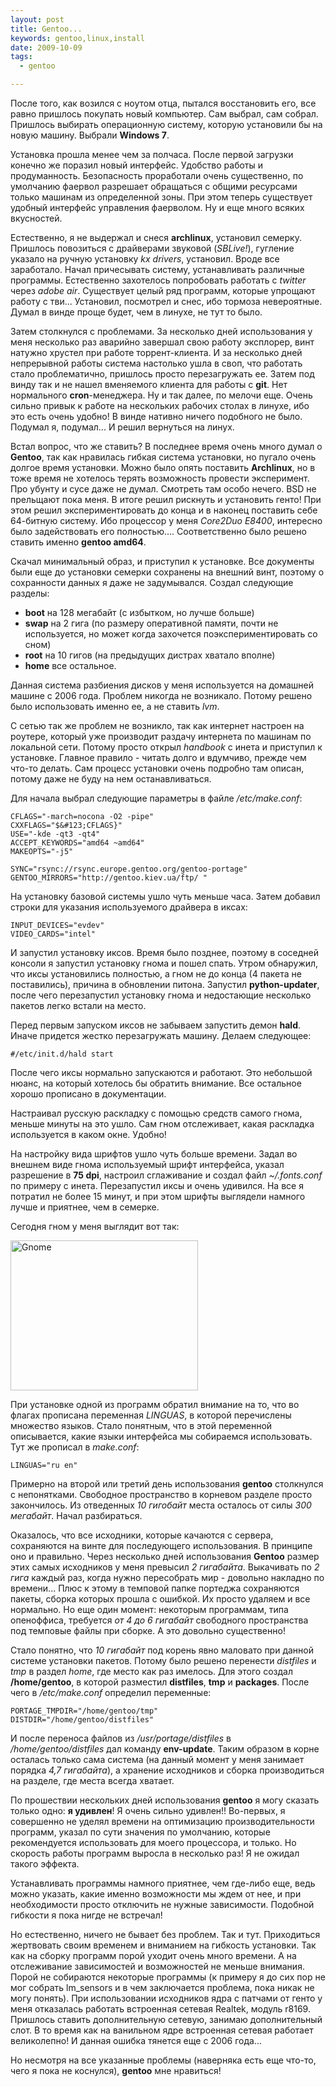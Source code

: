 ```yaml
--- 
layout: post
title: Gentoo...
keywords: gentoo,linux,install
date: 2009-10-09
tags:
  - gentoo

---
```

После того, как возился с ноутом отца, пытался восстановить его, все равно пришлось покупать новый компьютер. Сам выбрал, сам собрал. Пришлось выбирать операционную систему, которую установили бы на новую машину. Выбрали <strong>Windows 7</strong>.

Установка прошла менее чем за полчаса. После первой загрузки конечно же поразил новый интерфейс. Удобство работы и продуманность. Безопасность проработали очень существенно, по умолчанию фаервол разрешает обращаться с общими ресурсами только машинам из определенной зоны. При этом теперь существует удобный интерфейс управления фаерволом. Ну и еще много всяких вкусностей.

Естественно, я не выдержал и снеся <strong>archlinux</strong>, установил семерку. Пришлось повозиться с драйверами звуковой (<em>SBLive!</em>), гугление указало на ручную установку <em>kx drivers</em>, установил. Вроде все заработало. Начал причесывать систему, устанавливать различные программы. Естественно захотелось попробовать работать с <em>twitter</em> через <em>adobe air</em>. Существует целый ряд программ, которые упрощают работу с тви... Установил, посмотрел и снес, ибо тормоза невероятные. Думал в винде проще будет, чем в линухе, не тут то было.

Затем столкнулся с проблемами. За несколько дней использования у меня несколько раз аварийно завершал свою работу эксплорер, винт натужно хрустел при работе торрент-клиента. И за несколько дней непрерывной работы система настолько ушла в своп, что работать стало проблематично, пришлось просто перезагружать ее. Затем под винду так и не нашел вменяемого клиента для работы с <strong>git</strong>. Нет нормального <strong>cron</strong>-менеджера. Ну и так далее, по мелочи еще. Очень сильно привык к работе на нескольких рабочих столах в линухе, ибо это есть очень удобно! В винде нативно ничего подобного не было. Подумал я, подумал... И решил вернуться на линух.

Встал вопрос, что же ставить? В последнее время очень много думал о <strong>Gentoo</strong>, так как нравилась гибкая система установки, но пугало очень долгое время установки. Можно было опять поставить <strong>Archlinux</strong>, но в тоже время не хотелось терять возможность провести эксперимент. Про убунту и сусе даже не думал. Смотреть там особо нечего. BSD не прельщают пока меня. В итоге решил рискнуть и установить генто! При этом решил экспериментировать до конца и в наконец поставить себе 64-битную систему. Ибо процессор у меня <em>Core2Duo E8400</em>, интересно было задействовать его полностью.... Соответственно было решено ставить именно <strong>gentoo amd64</strong>.

Скачал минимальный образ, и приступил к установке. Все документы были еще до установки семерки сохранены на внешний винт, поэтому о сохранности данных я даже не задумывался. Создал следующие разделы:
<ul>
	<li><strong>boot</strong> на 128 мегабайт (с избытком, но лучше больше)</li>
	<li><strong>swap</strong> на 2 гига (по размеру оперативной памяти, почти не используется, но может когда захочется поэкспериментировать со сном)</li>
	<li><strong>root</strong> на 10 гигов (на предыдущих дистрах хватало вполне)</li>
	<li><strong>home</strong> все остальное.</li>
</ul>
Данная система разбиения дисков у меня используется на домашней машине с 2006 года. Проблем никогда не возникало. Потому решено было использовать именно ее, а не ставить <em>lvm</em>.

С сетью так же проблем не возникло, так как интернет настроен на роутере, который уже производит раздачу интернета по машинам по локальной сети. Потому просто открыл <em>handbook</em> с инета и приступил к установке. Главное правило - читать долго и вдумчиво, прежде чем что-то делать. Сам процесс установки очень подробно там описан, потому даже не буду на нем останавливаться.

Для начала выбрал следующие параметры в файле <em>/etc/make.conf</em>:

    CFLAGS="-march=nocona -O2 -pipe"
    CXXFLAGS="$&#123;CFLAGS}"
    USE="-kde -qt3 -qt4"
    ACCEPT_KEYWORDS="amd64 ~amd64"
    MAKEOPTS="-j5"

    SYNC="rsync://rsync.europe.gentoo.org/gentoo-portage"
    GENTOO_MIRRORS="http://gentoo.kiev.ua/ftp/ "

На установку базовой системы ушло чуть меньше часа. Затем добавил строки для указания используемого драйвера в иксах:

    INPUT_DEVICES="evdev"
    VIDEO_CARDS="intel"

И запустил установку иксов. Время было позднее, поэтому в соседней консоли я запустил установку гнома и пошел спать. Утром обнаружил, что иксы установились полностью, а гном не до конца (4 пакета не поставились), причина в обновлении питона. Запустил <strong>python-updater</strong>, после чего перезапустил установку гнома и недостающие несколько пакетов легко встали на место.

Перед первым запуском иксов не забываем запустить демон <strong>hald</strong>. Иначе придется жестко перезагружать машину. Делаем следующее:

    #/etc/init.d/hald start

После чего иксы нормально запускаются и работают. Это небольшой нюанс, на который хотелось бы обратить внимание. Все остальное хорошо прописано в документации.

Настраивал русскую раскладку с помощью средств самого гнома, меньше минуты на это ушло. Сам гном отслеживает, какая раскладка используется в каком окне. Удобно!

На настройку вида шрифтов ушло чуть больше времени. Задал во внешнем виде гнома используемый шрифт интерфейса, указал разрешение в <strong>75 dpi</strong>, настроил сглаживание и создал файл <em>~/.fonts.conf</em> по примеру с инета. Перезапустил иксы и очень удивился. На все я потратил не более 15 минут, и при этом шрифты выглядели намного лучше и приятнее, чем в семерке.

Сегодня гном у меня выглядит вот так:

<a href="http://static.juev.ru/2009/10/gnome.png"><img class="aligncenter size-medium wp-image-609" title="gnome" src="http://static.juev.ru/2009/10/gnome-300x240.png" alt="Gnome" width="300" height="240" /></a>

При установке одной из программ обратил внимание на то, что во флагах прописана переменная <em>LINGUAS</em>, в которой перечислены множество языков. Стало понятным, что в этой переменной описывается, какие языки интерфейса мы собираемся использовать. Тут же прописал в <em>make.conf</em>:

    LINGUAS="ru en"

Примерно на второй или третий день использования <strong>gentoo</strong> столкнулся с непонятками. Свободное пространство в корневом разделе просто закончилось. Из отведенных <em>10 гигобайт</em> места осталось от силы <em>300 мегабайт</em>. Начал разбираться.

Оказалось, что все исходники, которые качаются с сервера, сохраняются на винте для последующего использования. В принципе оно и правильно. Через несколько дней использования <strong>Gentoo</strong> размер этих самых исходников у меня превысил <em>2 гигабайта</em>. Выкачивать по<em> 2 гига</em> каждый раз, когда нужно пересобрать мир - довольно накладно по времени... Плюс к этому в темповой папке портеджа сохраняются пакеты, сборка которых прошла с ошибкой. Их просто удаляем и все нормально. Но еще один момент: некоторым программам, типа опеноффиса, требуется <em>от 4 до 6 гигабайт</em> свободного пространства под темповые файлы при сборке. А это довольно существенно!

Стало понятно, что <em>10 гигабайт</em> под корень явно маловато при данной системе установки пакетов. Потому было решено перенести <em>distfiles</em> и <em>tmp</em> в раздел <em>home</em>, где место как раз имелось. Для этого создал <strong>/home/gentoo</strong>, в которой разместил <strong>distfiles</strong>, <strong>tmp</strong> и <strong>packages</strong>. После чего в <em>/etc/make.conf</em> определил переменные:

    PORTAGE_TMPDIR="/home/gentoo/tmp"
    DISTDIR="/home/gentoo/distfiles"

И после переноса файлов из <em>/usr/portage/distfiles</em> в <em>/home/gentoo/distfiles</em> дал команду <strong>env-update</strong>. Таким образом в корне осталась только сама система (на данный момент у меня занимает порядка <em>4,7 гигабайта</em>), а хранение исходников и сборка производиться на разделе, где места всегда хватает.

По прошествии нескольких дней использования <strong>gentoo</strong> я могу сказать только одно: <strong>я удивлен</strong>! Я очень сильно удивлен!! Во-первых, я совершенно не уделял времени на оптимизацию производительности программ, указал по сути значения по умолчанию, которые рекомендуется использовать для моего процессора, и только. Но скорость работы программ выросла в несколько раз! Я не ожидал такого эффекта.

Устанавливать программы намного приятнее, чем где-либо еще, ведь можно указать, какие именно возможности мы ждем от нее, и при необходимости просто отключить не нужные зависимости. Подобной гибкости я пока нигде не встречал!

Но естественно, ничего не бывает без проблем. Так и тут. Приходиться жертвовать своим
временем и вниманием на гибкость установки. Так как на сборку программ порой уходит очень
много времени. А на отслеживание зависимостей и возможностей не меньше внимания. Порой не
собираются некоторые программы (к примеру я до сих пор не мог собрать lm\_sensors и в чем заключается проблема, пока никак не могу понять). При использовании исходников ядра с патчами от генто у меня отказалась работать встроенная сетевая Realtek, модуль r8169. Пришлось ставить дополнительную сетевую, занимаю дополнительный слот. В то время как на ванильном ядре встроенная сетевая работает великолепно! И данная ошибка тянется еще с 2006 года...

Но несмотря на все указанные проблемы (наверняка есть еще что-то, чего я пока не коснулся), <strong>gentoo</strong> мне нравиться!
